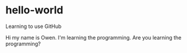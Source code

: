 # hello-world
Learning to use GitHub

Hi my name is Owen. I'm learning the programming. Are you learning the programming?
